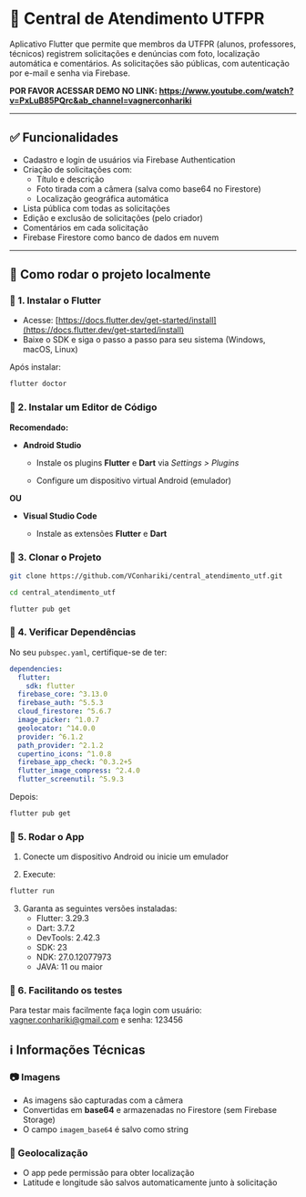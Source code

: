 
# 📱 Central de Atendimento UTFPR

Aplicativo Flutter que permite que membros da UTFPR (alunos, professores, técnicos) registrem solicitações e denúncias com foto, localização automática e comentários. As solicitações são públicas, com autenticação por e-mail e senha via Firebase.

**POR FAVOR ACESSAR DEMO NO LINK: https://www.youtube.com/watch?v=PxLuB85PQrc&ab_channel=vagnerconhariki**

---

## ✅ Funcionalidades

- Cadastro e login de usuários via Firebase Authentication
- Criação de solicitações com:
  - Título e descrição
  - Foto tirada com a câmera (salva como base64 no Firestore)
  - Localização geográfica automática
- Lista pública com todas as solicitações
- Edição e exclusão de solicitações (pelo criador)
- Comentários em cada solicitação
- Firebase Firestore como banco de dados em nuvem

---

## 🚀 Como rodar o projeto localmente

### 🔹 1. Instalar o Flutter

- Acesse: [https://docs.flutter.dev/get-started/install](https://docs.flutter.dev/get-started/install)
- Baixe o SDK e siga o passo a passo para seu sistema (Windows, macOS, Linux)

Após instalar:

```bash
flutter doctor 
```
### 🔹 2. Instalar um Editor de Código

**Recomendado:**
-   **Android Studio**
    
    -   Instale os plugins **Flutter** e **Dart** via _Settings > Plugins_
        
    -   Configure um dispositivo virtual Android (emulador)
       
**OU**

-   **Visual Studio Code**
    
    -   Instale as extensões **Flutter** e **Dart**

### 🔹 3. Clonar o Projeto

```bash
git clone https://github.com/VConhariki/central_atendimento_utf.git
```
```bash
cd central_atendimento_utf
```
```bash
flutter pub get
```
### 🔹 4. Verificar Dependências

No seu `pubspec.yaml`, certifique-se de ter:

```yaml
dependencies:
  flutter:
    sdk: flutter
  firebase_core: ^3.13.0
  firebase_auth: ^5.5.3
  cloud_firestore: ^5.6.7
  image_picker: ^1.0.7
  geolocator: ^14.0.0
  provider: ^6.1.2
  path_provider: ^2.1.2
  cupertino_icons: ^1.0.8
  firebase_app_check: ^0.3.2+5
  flutter_image_compress: ^2.4.0
  flutter_screenutil: ^5.9.3
```

Depois:

```bash
flutter pub get
```

### 🔹 5. Rodar o App

1.  Conecte um dispositivo Android ou inicie um emulador
    
2.  Execute:
    
```bash
flutter run
```
3. Garanta as seguintes versões instaladas:
	 - Flutter: 3.29.3
	 - Dart: 3.7.2
	 - DevTools: 2.42.3
	 - SDK: 23
	 - NDK: 27.0.12077973
	 - JAVA: 11 ou maior

### 🔹 6. Facilitando os testes

Para testar mais facilmente faça login com usuário: vagner.conhariki@gmail.com e senha: 123456


## ℹ️ Informações Técnicas

### 📷 Imagens

-   As imagens são capturadas com a câmera
-   Convertidas em **base64** e armazenadas no Firestore (sem Firebase Storage)
-   O campo `imagem_base64` é salvo como string

### 📍 Geolocalização

-   O app pede permissão para obter localização
-   Latitude e longitude são salvos automaticamente junto à solicitação